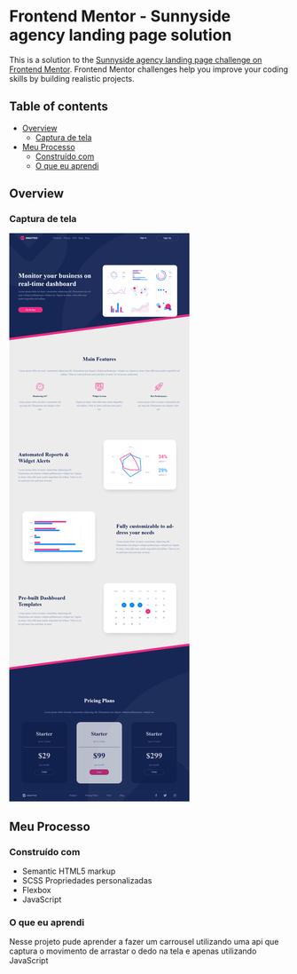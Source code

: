 # Frontend Mentor - Sunnyside agency landing page solution

This is a solution to the [Sunnyside agency landing page challenge on Frontend Mentor](https://www.frontendmentor.io/challenges/sunnyside-agency-landing-page-7yVs3B6ef). Frontend Mentor challenges help you improve your coding skills by building realistic projects.

## Table of contents

- [Overview](#overview)
  - [Captura de tela](#Capturadetela)
- [Meu Processo](#Meu-processo)
  - [Construído com](#Construído-com)
  - [O que eu aprendi](#Oque-eu-aprendi)




## Overview

### Captura de tela

![](./src/img/Screenshot%202023-02-16%20at%2011-05-05%20Analytics.png)


## Meu Processo

### Construído com
- Semantic HTML5 markup
- SCSS Propriedades personalizadas
- Flexbox
- JavaScript
### O que eu aprendi

Nesse projeto pude aprender a fazer um carrousel utilizando uma api que captura o movimento de arrastar o dedo na tela e apenas  utilizando JavaScript 







